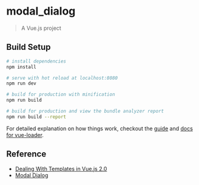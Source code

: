 # modal_dialog

> A Vue.js project

## Build Setup

``` bash
# install dependencies
npm install

# serve with hot reload at localhost:8080
npm run dev

# build for production with minification
npm run build

# build for production and view the bundle analyzer report
npm run build --report
```

For detailed explanation on how things work, checkout the [guide](http://vuejs-templates.github.io/webpack/) and [docs for vue-loader](http://vuejs.github.io/vue-loader).

## Reference

* [Dealing With Templates in Vue.js 2.0](https://sebastiandedeyne.com/posts/2016/dealing-with-templates-in-vue-20)
* [Modal Dialog](https://vuejs.org/v2/examples/modal.html)
